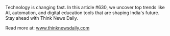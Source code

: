 Technology is changing fast. In this article #630, we uncover top trends like AI, automation, and digital education tools that are shaping India's future. Stay ahead with Think News Daily.

Read more at: www.thinknewsdaily.com